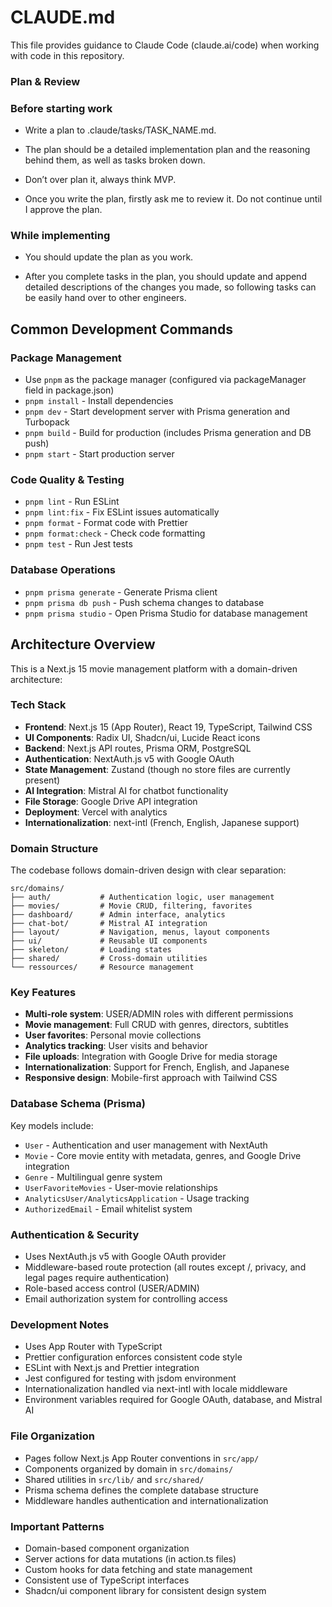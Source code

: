 # CLAUDE.md

This file provides guidance to Claude Code (claude.ai/code) when working with code in this repository.

### Plan & Review

### Before starting work

- Write a plan to .claude/tasks/TASK_NAME.md.

- The plan should be a detailed implementation plan and the reasoning behind them, as well as tasks broken down.

- Don’t over plan it, always think MVP.

- Once you write the plan, firstly ask me to review it. Do not continue until I approve the plan.

### While implementing

- You should update the plan as you work.

- After you complete tasks in the plan, you should update and append detailed descriptions of the changes you made, so following tasks can be easily hand over to other engineers.

## Common Development Commands

### Package Management

- Use `pnpm` as the package manager (configured via packageManager field in package.json)
- `pnpm install` - Install dependencies
- `pnpm dev` - Start development server with Prisma generation and Turbopack
- `pnpm build` - Build for production (includes Prisma generation and DB push)
- `pnpm start` - Start production server

### Code Quality & Testing

- `pnpm lint` - Run ESLint
- `pnpm lint:fix` - Fix ESLint issues automatically
- `pnpm format` - Format code with Prettier
- `pnpm format:check` - Check code formatting
- `pnpm test` - Run Jest tests

### Database Operations

- `pnpm prisma generate` - Generate Prisma client
- `pnpm prisma db push` - Push schema changes to database
- `pnpm prisma studio` - Open Prisma Studio for database management

## Architecture Overview

This is a Next.js 15 movie management platform with a domain-driven architecture:

### Tech Stack

- **Frontend**: Next.js 15 (App Router), React 19, TypeScript, Tailwind CSS
- **UI Components**: Radix UI, Shadcn/ui, Lucide React icons
- **Backend**: Next.js API routes, Prisma ORM, PostgreSQL
- **Authentication**: NextAuth.js v5 with Google OAuth
- **State Management**: Zustand (though no store files are currently present)
- **AI Integration**: Mistral AI for chatbot functionality
- **File Storage**: Google Drive API integration
- **Deployment**: Vercel with analytics
- **Internationalization**: next-intl (French, English, Japanese support)

### Domain Structure

The codebase follows domain-driven design with clear separation:

```
src/domains/
├── auth/           # Authentication logic, user management
├── movies/         # Movie CRUD, filtering, favorites
├── dashboard/      # Admin interface, analytics
├── chat-bot/       # Mistral AI integration
├── layout/         # Navigation, menus, layout components
├── ui/             # Reusable UI components
├── skeleton/       # Loading states
├── shared/         # Cross-domain utilities
└── ressources/     # Resource management
```

### Key Features

- **Multi-role system**: USER/ADMIN roles with different permissions
- **Movie management**: Full CRUD with genres, directors, subtitles
- **User favorites**: Personal movie collections
- **Analytics tracking**: User visits and behavior
- **File uploads**: Integration with Google Drive for media storage
- **Internationalization**: Support for French, English, and Japanese
- **Responsive design**: Mobile-first approach with Tailwind CSS

### Database Schema (Prisma)

Key models include:

- `User` - Authentication and user management with NextAuth
- `Movie` - Core movie entity with metadata, genres, and Google Drive integration
- `Genre` - Multilingual genre system
- `UserFavoriteMovies` - User-movie relationships
- `AnalyticsUser/AnalyticsApplication` - Usage tracking
- `AuthorizedEmail` - Email whitelist system

### Authentication & Security

- Uses NextAuth.js v5 with Google OAuth provider
- Middleware-based route protection (all routes except /, privacy, and legal pages require authentication)
- Role-based access control (USER/ADMIN)
- Email authorization system for controlling access

### Development Notes

- Uses App Router with TypeScript
- Prettier configuration enforces consistent code style
- ESLint with Next.js and Prettier integration
- Jest configured for testing with jsdom environment
- Internationalization handled via next-intl with locale middleware
- Environment variables required for Google OAuth, database, and Mistral AI

### File Organization

- Pages follow Next.js App Router conventions in `src/app/`
- Components organized by domain in `src/domains/`
- Shared utilities in `src/lib/` and `src/shared/`
- Prisma schema defines the complete database structure
- Middleware handles authentication and internationalization

### Important Patterns

- Domain-based component organization
- Server actions for data mutations (in action.ts files)
- Custom hooks for data fetching and state management
- Consistent use of TypeScript interfaces
- Shadcn/ui component library for consistent design system
